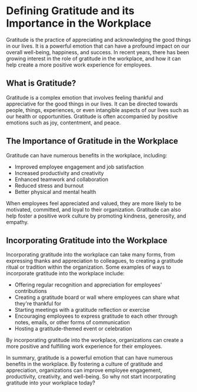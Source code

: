 Defining Gratitude and its Importance in the Workplace
=============================================================================================================

Gratitude is the practice of appreciating and acknowledging the good things in our lives. It is a powerful emotion that can have a profound impact on our overall well-being, happiness, and success. In recent years, there has been growing interest in the role of gratitude in the workplace, and how it can help create a more positive work experience for employees.

What is Gratitude?
------------------

Gratitude is a complex emotion that involves feeling thankful and appreciative for the good things in our lives. It can be directed towards people, things, experiences, or even intangible aspects of our lives such as our health or opportunities. Gratitude is often accompanied by positive emotions such as joy, contentment, and peace.

The Importance of Gratitude in the Workplace
--------------------------------------------

Gratitude can have numerous benefits in the workplace, including:

* Improved employee engagement and job satisfaction
* Increased productivity and creativity
* Enhanced teamwork and collaboration
* Reduced stress and burnout
* Better physical and mental health

When employees feel appreciated and valued, they are more likely to be motivated, committed, and loyal to their organization. Gratitude can also help foster a positive work culture by promoting kindness, generosity, and empathy.

Incorporating Gratitude into the Workplace
------------------------------------------

Incorporating gratitude into the workplace can take many forms, from expressing thanks and appreciation to colleagues, to creating a gratitude ritual or tradition within the organization. Some examples of ways to incorporate gratitude into the workplace include:

* Offering regular recognition and appreciation for employees' contributions
* Creating a gratitude board or wall where employees can share what they're thankful for
* Starting meetings with a gratitude reflection or exercise
* Encouraging employees to express gratitude to each other through notes, emails, or other forms of communication
* Hosting a gratitude-themed event or celebration

By incorporating gratitude into the workplace, organizations can create a more positive and fulfilling work experience for their employees.

In summary, gratitude is a powerful emotion that can have numerous benefits in the workplace. By fostering a culture of gratitude and appreciation, organizations can improve employee engagement, productivity, creativity, and well-being. So why not start incorporating gratitude into your workplace today?
